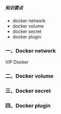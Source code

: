 ##### 知识要点

- docker network
- docker volume
- docker secret
- docker plugin
  
### 一、Docker network

VIP
Docker 

### 二、Docker volume


### 三、Docker secret


### 四、Docker plugin
